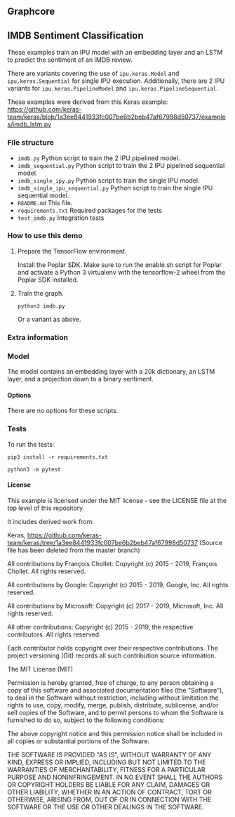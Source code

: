 Graphcore
---
## IMDB Sentiment Classification

These examples train an IPU model with an embedding layer and an
LSTM to predict the sentiment of an IMDB review.

There are variants covering the use of `ipu.keras.Model` and `ipu.keras.Sequential`
for single IPU execution. Additionally, there are 2 IPU variants for
`ipu.keras.PipelineModel` and `ipu.keras.PipelineSequential`.

These examples were derived from this Keras example:
https://github.com/keras-team/keras/blob/1a3ee8441933fc007be6b2beb47af67998d50737/examples/imdb_lstm.py

### File structure

* `imdb.py` Python script to train the 2 IPU pipelined model.
* `imdb_sequential.py` Python script to train the 2 IPU pipelined sequential model.
* `imdb_single_ipy.py` Python script to train the single IPU model.
* `imdb_single_ipu_sequential.py` Python script to train the single IPU sequential model.
* `README.md` This file.
* `requirements.txt` Required packages for the tests
* `test_imdb.py` Integration tests

### How to use this demo

1) Prepare the TensorFlow environment.

   Install the Poplar SDK. Make sure to run the enable.sh script for Poplar and activate a Python 3 virtualenv with the tensorflow-2 wheel from the Poplar SDK installed.

2) Train the graph.

    `python3 imdb.py`

   Or a variant as above.

### Extra information

### Model

The model contains an embedding layer with a 20k dictionary, an LSTM layer, and
a projection down to a binary sentiment.

#### Options

There are no options for these scripts.

### Tests

To run the tests:

`pip3 install -r requirements.txt`

`python3 -m pytest`

#### License
This example is licensed under the MIT license - see the LICENSE file at the top level of this repository.

It includes derived work from:

Keras, https://github.com/keras-team/keras/tree/1a3ee8441933fc007be6b2beb47af67998d50737
(Source file has been deleted from the master branch)

All contributions by François Chollet:
Copyright (c) 2015 - 2019, François Chollet.
All rights reserved.

All contributions by Google:
Copyright (c) 2015 - 2019, Google, Inc.
All rights reserved.

All contributions by Microsoft:
Copyright (c) 2017 - 2019, Microsoft, Inc.
All rights reserved.

All other contributions:
Copyright (c) 2015 - 2019, the respective contributors.
All rights reserved.

Each contributor holds copyright over their respective contributions.
The project versioning (Git) records all such contribution source information.

The MIT License (MIT)

Permission is hereby granted, free of charge, to any person obtaining a copy
of this software and associated documentation files (the "Software"), to deal
in the Software without restriction, including without limitation the rights
to use, copy, modify, merge, publish, distribute, sublicense, and/or sell
copies of the Software, and to permit persons to whom the Software is
furnished to do so, subject to the following conditions:

The above copyright notice and this permission notice shall be included in all
copies or substantial portions of the Software.

THE SOFTWARE IS PROVIDED "AS IS", WITHOUT WARRANTY OF ANY KIND, EXPRESS OR
IMPLIED, INCLUDING BUT NOT LIMITED TO THE WARRANTIES OF MERCHANTABILITY,
FITNESS FOR A PARTICULAR PURPOSE AND NONINFRINGEMENT. IN NO EVENT SHALL THE
AUTHORS OR COPYRIGHT HOLDERS BE LIABLE FOR ANY CLAIM, DAMAGES OR OTHER
LIABILITY, WHETHER IN AN ACTION OF CONTRACT, TORT OR OTHERWISE, ARISING FROM,
OUT OF OR IN CONNECTION WITH THE SOFTWARE OR THE USE OR OTHER DEALINGS IN THE
SOFTWARE.
